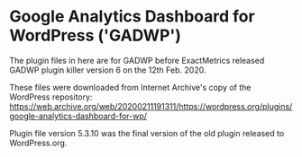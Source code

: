 # Google Analytics Dashboard for WordPress ('GADWP')
The plugin files in here are for GADWP before ExactMetrics released GADWP plugin killer version 6 on the 12th Feb. 2020.

These files were downloaded from Internet Archive's copy of the WordPress repository: https://web.archive.org/web/20200211191311/https://wordpress.org/plugins/google-analytics-dashboard-for-wp/

Plugin file version 5.3.10 was the final version of the old plugin released to WordPress.org.
